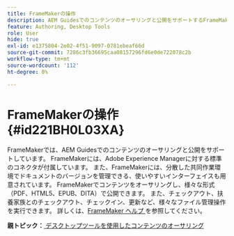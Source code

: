 ```yaml
---
title: FrameMakerの操作
description: AEM Guidesでのコンテンツのオーサリングと公開をサポートするFrameMakerについて説明します。
feature: Authoring, Desktop Tools
role: User
hide: true
exl-id: e1375804-2e02-4f51-9097-0781ebeaf66d
source-git-commit: 7286c3fb36695caa08157296fd6e0de722078c2b
workflow-type: tm+mt
source-wordcount: '112'
ht-degree: 0%

---
```


# FrameMakerの操作 {#id221BH0L03XA}

FrameMakerでは、AEM Guidesでのコンテンツのオーサリングと公開をサポートしています。 FrameMakerには、Adobe Experience Managerに対する標準のコネクタが付属しています。 また、FrameMakerには、分散した共同作業環境でドキュメントのバージョンを管理できる、使いやすいインターフェイスも用意されています。 FrameMakerでコンテンツをオーサリングし、様々な形式（PDF、HTML5、EPUB、DITA）で公開できます。 また、チェックアウト、扶養家族とのチェックアウト、チェックイン、更新など、様々なファイル管理操作を実行できます。 詳しくは、[FrameMaker ヘルプ ](https://help.adobe.com/en_US/framemaker/using/index.html) を参照してください。

**親トピック：**[ デスクトップツールを使用したコンテンツのオーサリング ](author-desktop-tools.md)
